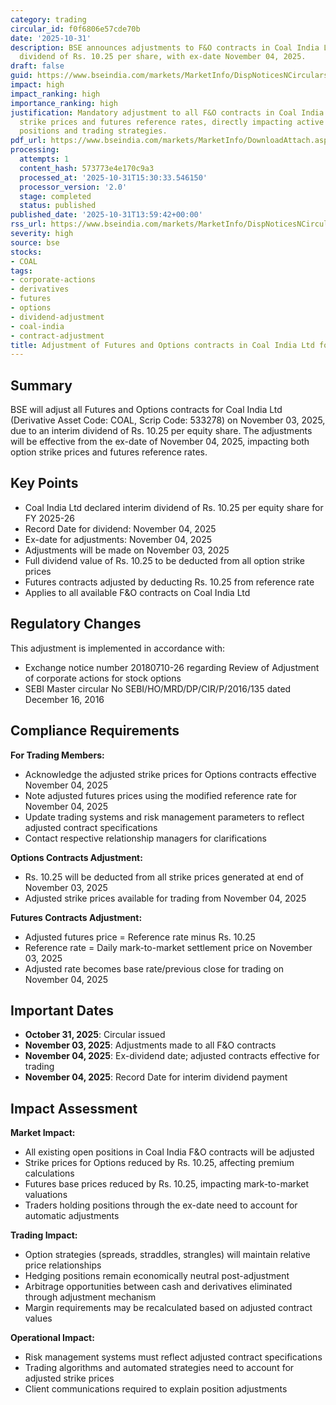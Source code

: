 ```yaml
---
category: trading
circular_id: f0f6806e57cde70b
date: '2025-10-31'
description: BSE announces adjustments to F&O contracts in Coal India Ltd due to interim
  dividend of Rs. 10.25 per share, with ex-date November 04, 2025.
draft: false
guid: https://www.bseindia.com/markets/MarketInfo/DispNoticesNCirculars.aspx?Noticeid={BEACBE66-B6C4-482B-A69D-DF841C31E5FF}&noticeno=20251031-56&dt=10/31/2025&icount=56&totcount=62&flag=0
impact: high
impact_ranking: high
importance_ranking: high
justification: Mandatory adjustment to all F&O contracts in Coal India Ltd affecting
  strike prices and futures reference rates, directly impacting active derivative
  positions and trading strategies.
pdf_url: https://www.bseindia.com/markets/MarketInfo/DownloadAttach.aspx?id=20251031-56&attachedId=
processing:
  attempts: 1
  content_hash: 573773e4e170c9a3
  processed_at: '2025-10-31T15:30:33.546150'
  processor_version: '2.0'
  stage: completed
  status: published
published_date: '2025-10-31T13:59:42+00:00'
rss_url: https://www.bseindia.com/markets/MarketInfo/DispNoticesNCirculars.aspx?Noticeid={BEACBE66-B6C4-482B-A69D-DF841C31E5FF}&noticeno=20251031-56&dt=10/31/2025&icount=56&totcount=62&flag=0
severity: high
source: bse
stocks:
- COAL
tags:
- corporate-actions
- derivatives
- futures
- options
- dividend-adjustment
- coal-india
- contract-adjustment
title: Adjustment of Futures and Options contracts in Coal India Ltd for Interim Dividend
---
```


## Summary

BSE will adjust all Futures and Options contracts for Coal India Ltd (Derivative Asset Code: COAL, Scrip Code: 533278) on November 03, 2025, due to an interim dividend of Rs. 10.25 per equity share. The adjustments will be effective from the ex-date of November 04, 2025, impacting both option strike prices and futures reference rates.

## Key Points

- Coal India Ltd declared interim dividend of Rs. 10.25 per equity share for FY 2025-26
- Record Date for dividend: November 04, 2025
- Ex-date for adjustments: November 04, 2025
- Adjustments will be made on November 03, 2025
- Full dividend value of Rs. 10.25 to be deducted from all option strike prices
- Futures contracts adjusted by deducting Rs. 10.25 from reference rate
- Applies to all available F&O contracts on Coal India Ltd

## Regulatory Changes

This adjustment is implemented in accordance with:
- Exchange notice number 20180710-26 regarding Review of Adjustment of corporate actions for stock options
- SEBI Master circular No SEBI/HO/MRD/DP/CIR/P/2016/135 dated December 16, 2016

## Compliance Requirements

**For Trading Members:**
- Acknowledge the adjusted strike prices for Options contracts effective November 04, 2025
- Note adjusted futures prices using the modified reference rate for November 04, 2025
- Update trading systems and risk management parameters to reflect adjusted contract specifications
- Contact respective relationship managers for clarifications

**Options Contracts Adjustment:**
- Rs. 10.25 will be deducted from all strike prices generated at end of November 03, 2025
- Adjusted strike prices available for trading from November 04, 2025

**Futures Contracts Adjustment:**
- Adjusted futures price = Reference rate minus Rs. 10.25
- Reference rate = Daily mark-to-market settlement price on November 03, 2025
- Adjusted rate becomes base rate/previous close for trading on November 04, 2025

## Important Dates

- **October 31, 2025**: Circular issued
- **November 03, 2025**: Adjustments made to all F&O contracts
- **November 04, 2025**: Ex-dividend date; adjusted contracts effective for trading
- **November 04, 2025**: Record Date for interim dividend payment

## Impact Assessment

**Market Impact:**
- All existing open positions in Coal India F&O contracts will be adjusted
- Strike prices for Options reduced by Rs. 10.25, affecting premium calculations
- Futures base prices reduced by Rs. 10.25, impacting mark-to-market valuations
- Traders holding positions through the ex-date need to account for automatic adjustments

**Trading Impact:**
- Option strategies (spreads, straddles, strangles) will maintain relative price relationships
- Hedging positions remain economically neutral post-adjustment
- Arbitrage opportunities between cash and derivatives eliminated through adjustment mechanism
- Margin requirements may be recalculated based on adjusted contract values

**Operational Impact:**
- Risk management systems must reflect adjusted contract specifications
- Trading algorithms and automated strategies need to account for adjusted strike prices
- Client communications required to explain position adjustments